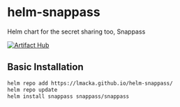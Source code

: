 # helm-snappass
Helm chart for the secret sharing too, Snappass

[![Artifact Hub](https://img.shields.io/endpoint?url=https://artifacthub.io/badge/repository/snappass)](https://artifacthub.io/packages/search?repo=snappass)

## Basic Installation
```sh
helm repo add https://lmacka.github.io/helm-snappass/
helm repo update
helm install snappass snappass/snappass
```


